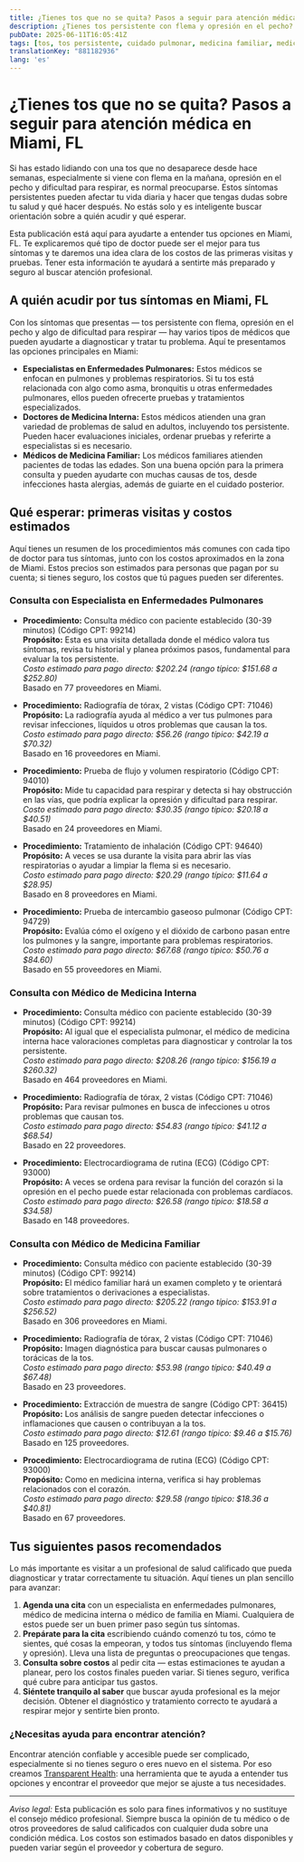 ```yaml
---
title: ¿Tienes tos que no se quita? Pasos a seguir para atención médica en Miami, FL  
description: ¿Tienes tos persistente con flema y opresión en el pecho? Aprende a quién acudir y qué costos esperar para atención en Miami, FL.  
pubDate: 2025-06-11T16:05:41Z
tags: [tos, tos persistente, cuidado pulmonar, medicina familiar, medicina interna, Miami FL, costos de salud]
translationKey: "881182936"
lang: 'es'
---
```


# ¿Tienes tos que no se quita? Pasos a seguir para atención médica en Miami, FL

Si has estado lidiando con una tos que no desaparece desde hace semanas, especialmente si viene con flema en la mañana, opresión en el pecho y dificultad para respirar, es normal preocuparse. Estos síntomas persistentes pueden afectar tu vida diaria y hacer que tengas dudas sobre tu salud y qué hacer después. No estás solo y es inteligente buscar orientación sobre a quién acudir y qué esperar.

Esta publicación está aquí para ayudarte a entender tus opciones en Miami, FL. Te explicaremos qué tipo de doctor puede ser el mejor para tus síntomas y te daremos una idea clara de los costos de las primeras visitas y pruebas. Tener esta información te ayudará a sentirte más preparado y seguro al buscar atención profesional.

## A quién acudir por tus síntomas en Miami, FL

Con los síntomas que presentas — tos persistente con flema, opresión en el pecho y algo de dificultad para respirar — hay varios tipos de médicos que pueden ayudarte a diagnosticar y tratar tu problema. Aquí te presentamos las opciones principales en Miami:

- **Especialistas en Enfermedades Pulmonares:** Estos médicos se enfocan en pulmones y problemas respiratorios. Si tu tos está relacionada con algo como asma, bronquitis u otras enfermedades pulmonares, ellos pueden ofrecerte pruebas y tratamientos especializados.  
- **Doctores de Medicina Interna:** Estos médicos atienden una gran variedad de problemas de salud en adultos, incluyendo tos persistente. Pueden hacer evaluaciones iniciales, ordenar pruebas y referirte a especialistas si es necesario.  
- **Médicos de Medicina Familiar:** Los médicos familiares atienden pacientes de todas las edades. Son una buena opción para la primera consulta y pueden ayudarte con muchas causas de tos, desde infecciones hasta alergias, además de guiarte en el cuidado posterior.

## Qué esperar: primeras visitas y costos estimados

Aquí tienes un resumen de los procedimientos más comunes con cada tipo de doctor para tus síntomas, junto con los costos aproximados en la zona de Miami. Estos precios son estimados para personas que pagan por su cuenta; si tienes seguro, los costos que tú pagues pueden ser diferentes.

### Consulta con Especialista en Enfermedades Pulmonares

- **Procedimiento:** Consulta médico con paciente establecido (30-39 minutos) (Código CPT: 99214)  
  **Propósito:** Esta es una visita detallada donde el médico valora tus síntomas, revisa tu historial y planea próximos pasos, fundamental para evaluar la tos persistente.  
  *Costo estimado para pago directo: $202.24 (rango típico: $151.68 a $252.80)*  
  Basado en 77 proveedores en Miami.

- **Procedimiento:** Radiografía de tórax, 2 vistas (Código CPT: 71046)  
  **Propósito:** La radiografía ayuda al médico a ver tus pulmones para revisar infecciones, líquidos u otros problemas que causan la tos.  
  *Costo estimado para pago directo: $56.26 (rango típico: $42.19 a $70.32)*  
  Basado en 16 proveedores en Miami.

- **Procedimiento:** Prueba de flujo y volumen respiratorio (Código CPT: 94010)  
  **Propósito:** Mide tu capacidad para respirar y detecta si hay obstrucción en las vías, que podría explicar la opresión y dificultad para respirar.  
  *Costo estimado para pago directo: $30.35 (rango típico: $20.18 a $40.51)*  
  Basado en 24 proveedores en Miami.

- **Procedimiento:** Tratamiento de inhalación (Código CPT: 94640)  
  **Propósito:** A veces se usa durante la visita para abrir las vías respiratorias o ayudar a limpiar la flema si es necesario.  
  *Costo estimado para pago directo: $20.29 (rango típico: $11.64 a $28.95)*  
  Basado en 8 proveedores en Miami.

- **Procedimiento:** Prueba de intercambio gaseoso pulmonar (Código CPT: 94729)  
  **Propósito:** Evalúa cómo el oxígeno y el dióxido de carbono pasan entre los pulmones y la sangre, importante para problemas respiratorios.  
  *Costo estimado para pago directo: $67.68 (rango típico: $50.76 a $84.60)*  
  Basado en 55 proveedores en Miami.

### Consulta con Médico de Medicina Interna

- **Procedimiento:** Consulta médico con paciente establecido (30-39 minutos) (Código CPT: 99214)  
  **Propósito:** Al igual que el especialista pulmonar, el médico de medicina interna hace valoraciones completas para diagnosticar y controlar la tos persistente.  
  *Costo estimado para pago directo: $208.26 (rango típico: $156.19 a $260.32)*  
  Basado en 464 proveedores en Miami.

- **Procedimiento:** Radiografía de tórax, 2 vistas (Código CPT: 71046)  
  **Propósito:** Para revisar pulmones en busca de infecciones u otros problemas que causan tos.  
  *Costo estimado para pago directo: $54.83 (rango típico: $41.12 a $68.54)*  
  Basado en 22 proveedores.

- **Procedimiento:** Electrocardiograma de rutina (ECG) (Código CPT: 93000)  
  **Propósito:** A veces se ordena para revisar la función del corazón si la opresión en el pecho puede estar relacionada con problemas cardíacos.  
  *Costo estimado para pago directo: $26.58 (rango típico: $18.58 a $34.58)*  
  Basado en 148 proveedores.

### Consulta con Médico de Medicina Familiar

- **Procedimiento:** Consulta médico con paciente establecido (30-39 minutos) (Código CPT: 99214)  
  **Propósito:** El médico familiar hará un examen completo y te orientará sobre tratamientos o derivaciones a especialistas.  
  *Costo estimado para pago directo: $205.22 (rango típico: $153.91 a $256.52)*  
  Basado en 306 proveedores en Miami.

- **Procedimiento:** Radiografía de tórax, 2 vistas (Código CPT: 71046)  
  **Propósito:** Imagen diagnóstica para buscar causas pulmonares o torácicas de la tos.  
  *Costo estimado para pago directo: $53.98 (rango típico: $40.49 a $67.48)*  
  Basado en 23 proveedores.

- **Procedimiento:** Extracción de muestra de sangre (Código CPT: 36415)  
  **Propósito:** Los análisis de sangre pueden detectar infecciones o inflamaciones que causen o contribuyan a la tos.  
  *Costo estimado para pago directo: $12.61 (rango típico: $9.46 a $15.76)*  
  Basado en 125 proveedores.

- **Procedimiento:** Electrocardiograma de rutina (ECG) (Código CPT: 93000)  
  **Propósito:** Como en medicina interna, verifica si hay problemas relacionados con el corazón.  
  *Costo estimado para pago directo: $29.58 (rango típico: $18.36 a $40.81)*  
  Basado en 67 proveedores.

## Tus siguientes pasos recomendados

Lo más importante es visitar a un profesional de salud calificado que pueda diagnosticar y tratar correctamente tu situación. Aquí tienes un plan sencillo para avanzar:

1. **Agenda una cita** con un especialista en enfermedades pulmonares, médico de medicina interna o médico de familia en Miami. Cualquiera de estos puede ser un buen primer paso según tus síntomas.  
2. **Prepárate para la cita** escribiendo cuándo comenzó tu tos, cómo te sientes, qué cosas la empeoran, y todos tus síntomas (incluyendo flema y opresión). Lleva una lista de preguntas o preocupaciones que tengas.  
3. **Consulta sobre costos** al pedir cita — estas estimaciones te ayudan a planear, pero los costos finales pueden variar. Si tienes seguro, verifica qué cubre para anticipar tus gastos.  
4. **Siéntete tranquilo al saber** que buscar ayuda profesional es la mejor decisión. Obtener el diagnóstico y tratamiento correcto te ayudará a respirar mejor y sentirte bien pronto.

### ¿Necesitas ayuda para encontrar atención?

Encontrar atención confiable y accesible puede ser complicado, especialmente si no tienes seguro o eres nuevo en el sistema. Por eso creamos [Transparent Health](https://transparenthealth.ai): una herramienta que te ayuda a entender tus opciones y encontrar el proveedor que mejor se ajuste a tus necesidades.

---

*Aviso legal:* Esta publicación es solo para fines informativos y no sustituye el consejo médico profesional. Siempre busca la opinión de tu médico o de otros proveedores de salud calificados con cualquier duda sobre una condición médica. Los costos son estimados basado en datos disponibles y pueden variar según el proveedor y cobertura de seguro.